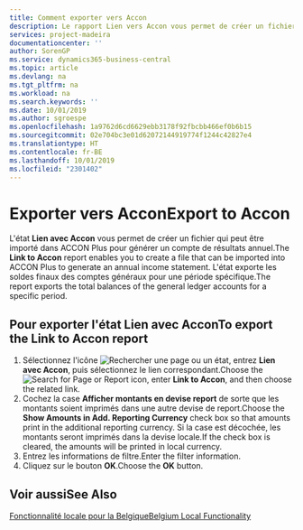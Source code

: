 ```yaml
---
title: Comment exporter vers Accon
description: Le rapport Lien vers Accon vous permet de créer un fichier qui peut être importé dans ACCON Plus pour générer un compte de résultat annuel.
services: project-madeira
documentationcenter: ''
author: SorenGP
ms.service: dynamics365-business-central
ms.topic: article
ms.devlang: na
ms.tgt_pltfrm: na
ms.workload: na
ms.search.keywords: ''
ms.date: 10/01/2019
ms.author: sgroespe
ms.openlocfilehash: 1a9762d6cd6629ebb3178f92fbcbb466ef0b6b15
ms.sourcegitcommit: 02e704bc3e01d62072144919774f1244c42827e4
ms.translationtype: HT
ms.contentlocale: fr-BE
ms.lasthandoff: 10/01/2019
ms.locfileid: "2301402"
---
```

# <a name="export-to-accon"></a><span data-ttu-id="e52b0-103">Exporter vers Accon</span><span class="sxs-lookup"><span data-stu-id="e52b0-103">Export to Accon</span></span>
<span data-ttu-id="e52b0-104">L'état **Lien avec Accon** vous permet de créer un fichier qui peut être importé dans ACCON Plus pour générer un compte de résultats annuel.</span><span class="sxs-lookup"><span data-stu-id="e52b0-104">The **Link to Accon** report enables you to create a file that can be imported into ACCON Plus to generate an annual income statement.</span></span> <span data-ttu-id="e52b0-105">L'état exporte les soldes finaux des comptes généraux pour une période spécifique.</span><span class="sxs-lookup"><span data-stu-id="e52b0-105">The report exports the total balances of the general ledger accounts for a specific period.</span></span>  

## <a name="to-export-the-link-to-accon-report"></a><span data-ttu-id="e52b0-106">Pour exporter l'état Lien avec Accon</span><span class="sxs-lookup"><span data-stu-id="e52b0-106">To export the Link to Accon report</span></span>  
1.  <span data-ttu-id="e52b0-107">Sélectionnez l'icône ![Rechercher une page ou un état](../../media/ui-search/search_small.png "icône Rechercher une page ou un état"), entrez **Lien avec Accon**, puis sélectionnez le lien correspondant.</span><span class="sxs-lookup"><span data-stu-id="e52b0-107">Choose the ![Search for Page or Report](../../media/ui-search/search_small.png "Search for Page or Report icon") icon, enter **Link to Accon**, and then choose the related link.</span></span>  
2.  <span data-ttu-id="e52b0-108">Cochez la case **Afficher montants en devise report** de sorte que les montants soient imprimés dans une autre devise de report.</span><span class="sxs-lookup"><span data-stu-id="e52b0-108">Choose the **Show Amounts in Add. Reporting Currency** check box so that amounts print in the additional reporting currency.</span></span> <span data-ttu-id="e52b0-109">Si la case est décochée, les montants seront imprimés dans la devise locale.</span><span class="sxs-lookup"><span data-stu-id="e52b0-109">If the check box is cleared, the amounts will be printed in local currency.</span></span>  
3.  <span data-ttu-id="e52b0-110">Entrez les informations de filtre.</span><span class="sxs-lookup"><span data-stu-id="e52b0-110">Enter the filter information.</span></span>  
4.  <span data-ttu-id="e52b0-111">Cliquez sur le bouton **OK**.</span><span class="sxs-lookup"><span data-stu-id="e52b0-111">Choose the **OK** button.</span></span>  

## <a name="see-also"></a><span data-ttu-id="e52b0-112">Voir aussi</span><span class="sxs-lookup"><span data-stu-id="e52b0-112">See Also</span></span>  
 [<span data-ttu-id="e52b0-113">Fonctionnalité locale pour la Belgique</span><span class="sxs-lookup"><span data-stu-id="e52b0-113">Belgium Local Functionality</span></span>](belgium-local-functionality.md)
